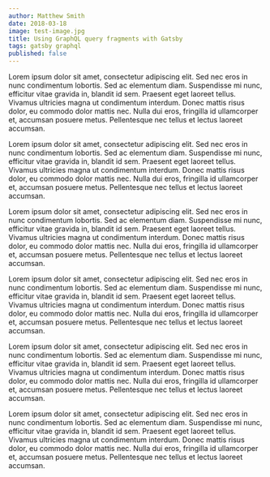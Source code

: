 ```yaml
---
author: Matthew Smith
date: 2018-03-18
image: test-image.jpg
title: Using GraphQL query fragments with Gatsby
tags: gatsby graphql
published: false
---
```


Lorem ipsum dolor sit amet, consectetur adipiscing elit. Sed nec eros in
nunc condimentum lobortis. Sed ac elementum diam. Suspendisse mi nunc,
efficitur vitae gravida in, blandit id sem. Praesent eget laoreet tellus.
Vivamus ultricies magna ut condimentum interdum. Donec mattis risus dolor,
eu commodo dolor mattis nec. Nulla dui eros, fringilla id ullamcorper et,
accumsan posuere metus. Pellentesque nec tellus et lectus laoreet accumsan.

Lorem ipsum dolor sit amet, consectetur adipiscing elit. Sed nec eros in
nunc condimentum lobortis. Sed ac elementum diam. Suspendisse mi nunc,
efficitur vitae gravida in, blandit id sem. Praesent eget laoreet tellus.
Vivamus ultricies magna ut condimentum interdum. Donec mattis risus dolor,
eu commodo dolor mattis nec. Nulla dui eros, fringilla id ullamcorper et,
accumsan posuere metus. Pellentesque nec tellus et lectus laoreet accumsan.

Lorem ipsum dolor sit amet, consectetur adipiscing elit. Sed nec eros in
nunc condimentum lobortis. Sed ac elementum diam. Suspendisse mi nunc,
efficitur vitae gravida in, blandit id sem. Praesent eget laoreet tellus.
Vivamus ultricies magna ut condimentum interdum. Donec mattis risus dolor,
eu commodo dolor mattis nec. Nulla dui eros, fringilla id ullamcorper et,
accumsan posuere metus. Pellentesque nec tellus et lectus laoreet accumsan.

Lorem ipsum dolor sit amet, consectetur adipiscing elit. Sed nec eros in
nunc condimentum lobortis. Sed ac elementum diam. Suspendisse mi nunc,
efficitur vitae gravida in, blandit id sem. Praesent eget laoreet tellus.
Vivamus ultricies magna ut condimentum interdum. Donec mattis risus dolor,
eu commodo dolor mattis nec. Nulla dui eros, fringilla id ullamcorper et,
accumsan posuere metus. Pellentesque nec tellus et lectus laoreet accumsan.

Lorem ipsum dolor sit amet, consectetur adipiscing elit. Sed nec eros in
nunc condimentum lobortis. Sed ac elementum diam. Suspendisse mi nunc,
efficitur vitae gravida in, blandit id sem. Praesent eget laoreet tellus.
Vivamus ultricies magna ut condimentum interdum. Donec mattis risus dolor,
eu commodo dolor mattis nec. Nulla dui eros, fringilla id ullamcorper et,
accumsan posuere metus. Pellentesque nec tellus et lectus laoreet accumsan.

Lorem ipsum dolor sit amet, consectetur adipiscing elit. Sed nec eros in
nunc condimentum lobortis. Sed ac elementum diam. Suspendisse mi nunc,
efficitur vitae gravida in, blandit id sem. Praesent eget laoreet tellus.
Vivamus ultricies magna ut condimentum interdum. Donec mattis risus dolor,
eu commodo dolor mattis nec. Nulla dui eros, fringilla id ullamcorper et,
accumsan posuere metus. Pellentesque nec tellus et lectus laoreet accumsan.
